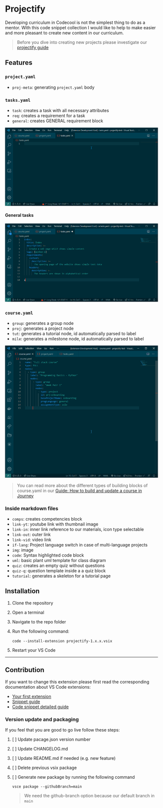 # Projectify

Developing curriculum in Codecool is not the simplest thing to do as a mentor.
With this code snippet collection I would like to help to make easier and more pleasant to create new content in our curriculum.

> Before you dive into creating new projects please investigate our [projectify guide](https://codecool.atlassian.net/wiki/spaces/WOR/pages/982450199/Guide+How+to+create+projects+in+the+curriculum+Projectify)

## Features

### `project.yaml`

* `proj-meta`: generating `project.yaml` body

### `tasks.yaml`

* `task`: creates a task with all necessary attributes
* `req`: creates a requirement for a task
* `general`: creates GENERAL requirement block

![Tasks yaml snippets](images/tasks.gif)

#### General tasks

![General task](images/general.gif)

### `course.yaml`

* `group`: generates a group node
* `proj`: generates a project node
* `tut`: generates a tutorial node, id automatically parsed to label
* `mile`: generates a milestone node, id automatically parsed to label

![Course yaml snippets](/images/course.gif)

> You can read more about the different types of building blocks of course.yaml in our [Guide: How to build and update a course in Journey](https://codecool.atlassian.net/wiki/spaces/WOR/pages/1276706892/Guide+How+to+build+and+update+a+course+in+Journey+technical+quide#Group)

### Inside markdown files

* `comps`: creates competencies block
* `link-yt`: youtube link with thumbnail image
* `link-in`: inner link reference to our materials, icon type selectable
* `link-out`: outer link
* `link-vid`: video link
* `if-lang`: Project language switch in case of multi-language projects
* `img`: image
* `code`: Syntax highlighted code block
* `uml`: basic plant uml template for class diagram
* `quiz`: creates an empty quiz without questions
* `quiz-q`: question template inside a a quiz block
* `tutorial`: generates a skeleton for a tutorial page

## Installation

1. Clone the repository
2. Open a terminal
3. Navigate to the repo folder
4. Run the following command:

    `code --install-extension projectify-1.x.x.vsix`

5. Restart your VS Code

---

## Contribution

If you want to change this extension please first read the corresponding documentation about VS Code extensions:

* [Your first extension](https://code.visualstudio.com/api/get-started/your-first-extension)
* [Snippet guide](https://code.visualstudio.com/api/language-extensions/snippet-guide)
* [Code snippet detailed guide](https://www.freecodecamp.org/news/definitive-guide-to-snippets-visual-studio-code/)

### Version update and packaging

If you feel that you are good to go live follow these steps:

1. [ ] Update pacage.json version number
2. [ ] Update CHANGELOG.md
3. [ ] Update README.md if needed (e.g. new feature)
4. [ ] Delete previous vsix package
5. [ ] Generate new package by running the following command

    ```shell
    vsce package --githubBranch=main
    ```

    > We need the github-branch option because our default branch in `main`
